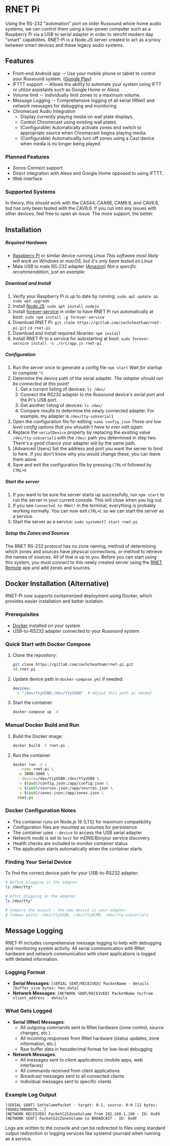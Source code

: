 RNET Pi
===
Using the RS-232 "automation" port on older Russound whole home audio systems, we can control them using a low-power computer such as a Raspberry Pi via a USB to serial adapter in order to retrofit modern day "smart" capabilites. RNET-Pi is a Node.JS server created to act as a proxy between smart devices and these legacy audio systems.

Features
---
- Front-end Android app -- Use your mobile phone or tablet to control your Russound system. ([Google Play](https://play.google.com/store/apps/details?id=me.zachcheatham.rnetremote))
- IFTTT support -- Allows the ability to automate your system using IFTT or utilize assistants such as Google Home or Alexa.
- Volume limit -- Individually limit zones to a maximum volume.
- Message Logging -- Comprehensive logging of all serial (RNet) and network messages for debugging and monitoring.
- Chromecast Audio Integration
  - Display currently playing media on wall plate displays.
  - Control Chromecast using existing wall plates.
  - (Configurable) Automatically activate zones and switch to appropriate source when Chromecast begins playing media.
  - (Configurable) Automaticallly turn off zones using a Cast device when media is no longer being played.

### Planned Features
 - Sonos Connect support.
 - Direct integration with Alexa and Google Home opposed to using IFTTT.
 - Web interface

### Supported Systems
In theory, this *should* work with the CAS44, CAA66, CAM6.6, and CAV6.6, but has only been tested with the CAV6.6. If you run into any issues with other devices, feel free to open an issue. The more support, the better.

Installation
---
##### Required Hardware
- [Raspberry Pi](https://www.raspberrypi.org/) or similar device running Linux
*This software most likely will work on Windows or macOS, but it's only been tested on Linux*
- Male USB to male RS-232 adapter ([Amazon](https://www.amazon.com/TRENDnet-Converter-Installation-Universal-TU-S9/dp/B0007T27H8)) *Not a specific recommendation, just an example.*
##### Download and Install
1. Verify your Raspberry Pi is up to date by running:
`sudo apt update && sudo apt upgrade`
2. Install [Node.JS](https://nodejs.org/en/):
`sudo apt install nodejs`
3. Install [forever-service](https://github.com/zapty/forever-service) in order to have RNET Pi run automatically at boot:
`sudo npm install -g forever-service`
4. Download RNET Pi:
`git clone https://gitlab.com/zachcheatham/rnet-pi.git`
`cd rnet-pi`
5. Download and install required libraries:
`npm install`
6. Install RNET Pi to a service for autostarting at boot:
`sudo forever-service install -s ./src/app.js rnet-pi`
##### Configuration
1. Run the server once to generate a config file
`npm start` *Wait for startup to complete* `^C`
2. Determine the device path of the serial adapter.
*The adapter should not be connected at this point!*
   1. Get a current listing of devices:
   `ls /dev/`
   3. Connect the RS232 adapter to the Russound device's serial port and the Pi's USB port.
   4. Get another listing of devices:
   `ls /dev/`
   5. Compare results to determine the newly connected adapter. For example, my adapter is `/dev/tty-usbserial1`
3. Open the configuration file for editing:
`nano config.json`
*These are low level config options that you shouldn't have to ever edit again.*
4. Replace the `serialDevice` property by replacing the existing value `/dev/tty-usbserial1` with the `/dev/` path you determined in step two. There's a good chance your adapter will by the same path.
5. [Advanced Users] Set the address and port you want the server to bind to here. If you don't know why you would change these, you can leave them alone.
6. Save and exit the configuration file by pressing `CTRL+O` followed by `CTRL+X`
##### Start the server
1. If you want to be sure the server starts up successfully, run `npm start` to run the server in your current console. This will close when you log out.
2. If you see `Connected to RNet!` in the terminal, everything is probably working normally. You can now exit `CTRL+C` so we can start the server as a service.
3. Start the server as a service:
`sudo systemctl start rnet-pi`
##### Setup the Zones and Sources
The RNET RS-232 protocol has no zone naming, method of determining which zones and sources have physical connections, or method to retrieve the names of sources. All of that is up to you. Before you can start using this system, you must connect to this newly created server using the [RNET Remote](https://play.google.com/store/apps/details?id=me.zachcheatham.rnetremote) app and add zones and sources.

Docker Installation (Alternative)
---
RNET-Pi now supports containerized deployment using Docker, which provides easier installation and better isolation.

### Prerequisites
- [Docker](https://docs.docker.com/get-docker/) installed on your system
- USB-to-RS232 adapter connected to your Russound system

### Quick Start with Docker Compose
1. Clone the repository:
   ```bash
   git clone https://gitlab.com/zachcheatham/rnet-pi.git
   cd rnet-pi
   ```

2. Update device path in `docker-compose.yml` if needed:
   ```yaml
   devices:
     - "/dev/ttyUSB0:/dev/ttyUSB0"  # Adjust this path as needed
   ```

3. Start the container:
   ```bash
   docker-compose up -d
   ```

### Manual Docker Build and Run
1. Build the Docker image:
   ```bash
   docker build -t rnet-pi .
   ```

2. Run the container:
   ```bash
   docker run -d \
     --name rnet-pi \
     -p 3000:3000 \
     --device=/dev/ttyUSB0:/dev/ttyUSB0 \
     -v $(pwd)/config.json:/app/config.json \
     -v $(pwd)/sources.json:/app/sources.json \
     -v $(pwd)/zones.json:/app/zones.json \
     rnet-pi
   ```

### Docker Configuration Notes
- The container runs on Node.js 18 (LTS) for maximum compatibility
- Configuration files are mounted as volumes for persistence
- The container uses `--device` to access the USB serial adapter  
- Network mode is set to `host` for mDNS/Bonjour service discovery
- Health checks are included to monitor container status
- The application starts automatically when the container starts

### Finding Your Serial Device
To find the correct device path for your USB-to-RS232 adapter:
```bash
# Before plugging in the adapter
ls /dev/tty*

# After plugging in the adapter  
ls /dev/tty*

# Compare the output - the new device is your adapter
# Common paths: /dev/ttyUSB0, /dev/ttyACM0, /dev/tty-usbserial1
```

Message Logging
---
RNET-Pi includes comprehensive message logging to help with debugging and monitoring system activity. All serial communication with RNet hardware and network communication with client applications is logged with detailed information.

### Logging Format
- **Serial Messages**: `[SERIAL SENT/RECEIVED] PacketName - details [buffer_size bytes: hex_data]`
- **Network Messages**: `[NETWORK SENT/RECEIVED] PacketName to/from client_address - details`

### What Gets Logged
- **Serial (RNet) Messages**:
  - All outgoing commands sent to RNet hardware (zone control, source changes, etc.)
  - All incoming responses from RNet hardware (status updates, zone information, etc.)
  - Raw buffer data in hexadecimal format for low-level debugging
- **Network Messages**:
  - All messages sent to client applications (mobile apps, web interfaces)
  - All commands received from client applications
  - Broadcast messages sent to all connected clients
  - Individual messages sent to specific clients

### Example Log Output
```
[SERIAL SENT] SetVolumePacket - target: 0-1, source: 0-0 [12 bytes: f0000170000070...]
[NETWORK RECEIVED] PacketC2SZoneVolume from 192.168.1.100 - ID: 0x09
[NETWORK SENT] PacketS2CZoneVolume to BROADCAST - ID: 0x0F
```

Logs are written to the console and can be redirected to files using standard output redirection or logging services like systemd-journald when running as a service.